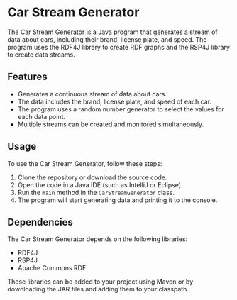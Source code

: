 # Car Stream Generator

The Car Stream Generator is a Java program that generates a stream of data about cars, including their brand, license plate, and speed. The program uses the RDF4J library to create RDF graphs and the RSP4J library to create data streams.

## Features

- Generates a continuous stream of data about cars.
- The data includes the brand, license plate, and speed of each car.
- The program uses a random number generator to select the values for each data point.
- Multiple streams can be created and monitored simultaneously.

## Usage

To use the Car Stream Generator, follow these steps:

1. Clone the repository or download the source code.
2. Open the code in a Java IDE (such as IntelliJ or Eclipse).
3. Run the `main` method in the `CarStreamGenerator` class.
4. The program will start generating data and printing it to the console.

## Dependencies

The Car Stream Generator depends on the following libraries:

- RDF4J
- RSP4J
- Apache Commons RDF

These libraries can be added to your project using Maven or by downloading the JAR files and adding them to your classpath.
